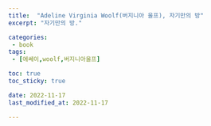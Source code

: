 ```yaml
---
title:  "Adeline Virginia Woolf(버지니아 울프), 자기만의 방"
excerpt: "자기만의 방."

categories:
 - book
tags:
 - [에쎄이,woolf,버지니아울프]

toc: true
toc_sticky: true

date: 2022-11-17
last_modified_at: 2022-11-17

---
```


#### 
